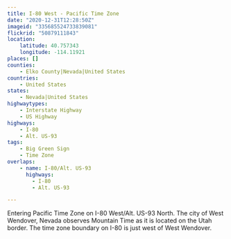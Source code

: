 ```yaml
---
title: I-80 West - Pacific Time Zone
date: "2020-12-31T12:28:50Z"
imageid: "335685524733839081"
flickrid: "50879111843"
location:
    latitude: 40.757343
    longitude: -114.11921
places: []
counties:
    - Elko County|Nevada|United States
countries:
    - United States
states:
    - Nevada|United States
highwaytypes:
    - Interstate Highway
    - US Highway
highways:
    - I-80
    - Alt. US-93
tags:
    - Big Green Sign
    - Time Zone
overlaps:
    - name: I-80/Alt. US-93
      highways:
        - I-80
        - Alt. US-93

---
```

Entering Pacific Time Zone on I-80 West/Alt. US-93 North.  The city of West Wendover, Nevada observes Mountain Time as it is located on the Utah border.  The time zone boundary on I-80 is just west of West Wendover.